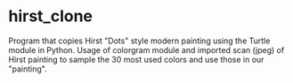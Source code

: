 # hirst_clone

Program that copies Hirst "Dots" style modern painting using the Turtle module in Python.
Usage of colorgram module and imported scan (jpeg) of Hirst painting to sample the 30 most used colors and use those in our "painting".
